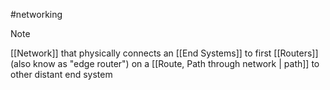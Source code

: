 #networking 
> [!note]
> [[Network]] that physically connects an [[End Systems]] to first [[Routers]] (also know as "edge router") on a [[Route, Path through network | path]] to other distant end system